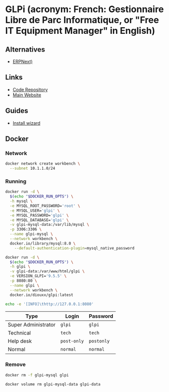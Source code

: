 # GLPi (acronym: French: Gestionnaire Libre de Parc Informatique, or "Free IT Equipment Manager" in English)

## Alternatives

- [ERPNext)](/erpnext.md)

## Links

- [Code Repository](https://github.com/glpi-project/glpi)
- [Main Website](https://glpi-project.org/)

## Guides

- [Install wizard](https://glpi-install.readthedocs.io/en/latest/install/wizard.html)

## Docker

### Network

```sh
docker network create workbench \
  --subnet 10.1.1.0/24
```

### Running

```sh
docker run -d \
  $(echo "$DOCKER_RUN_OPTS") \
  -h mysql \
  -e MYSQL_ROOT_PASSWORD='root' \
  -e MYSQL_USER='glpi' \
  -e MYSQL_PASSWORD='glpi' \
  -e MYSQL_DATABASE='glpi' \
  -v glpi-mysql-data:/var/lib/mysql \
  -p 3306:3306 \
  --name glpi-mysql \
  --network workbench \
  docker.io/library/mysql:8.0 \
    --default-authentication-plugin=mysql_native_password
```

```sh
docker run -d \
  $(echo "$DOCKER_RUN_OPTS") \
  -h glpi \
  -v glpi-data:/var/www/html/glpi \
  -e VERSION_GLPI='9.5.5' \
  -p 8080:80 \
  --name glpi \
  --network workbench \
  docker.io/diouxx/glpi:latest
```

```sh
echo -e '[INFO]\thttp://127.0.0.1:8080'
```

| Type                | Login       | Password   |
| ------------------- | ----------- | ---------- |
| Super Administrator | `glpi`      | `glpi`     |
| Technical           | `tech`      | `tech`     |
| Help desk           | `post-only` | `postonly` |
| Normal              | `normal`    | `normal`   |

### Remove

```sh
docker rm -f glpi-mysql glpi

docker volume rm glpi-mysql-data glpi-data
```
